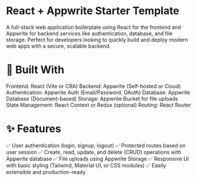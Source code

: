 # React + Appwrite Starter Template

A full-stack web application boilerplate using React for the frontend and Appwrite for backend services like authentication, database, and file storage. Perfect for developers looking to quickly build and deploy modern web apps with a secure, scalable backend.

# 🔧 Built With

Frontend: React (Vite or CRA)
Backend: Appwrite (Self-hosted or Cloud)
Authentication: Appwrite Auth (Email/Password, OAuth)
Database: Appwrite Database (Document-based)
Storage: Appwrite Bucket for file uploads
State Management: React Context or Redux (optional)
Routing: React Router

# ✨ Features

✅ User authentication (login, signup, logout)
✅ Protected routes based on user session
✅ Create, read, update, and delete (CRUD) operations with Appwrite database
✅ File uploads using Appwrite Storage
✅ Responsive UI with basic styling (Tailwind, Material UI, or CSS modules)
✅ Easily extensible and production-ready
